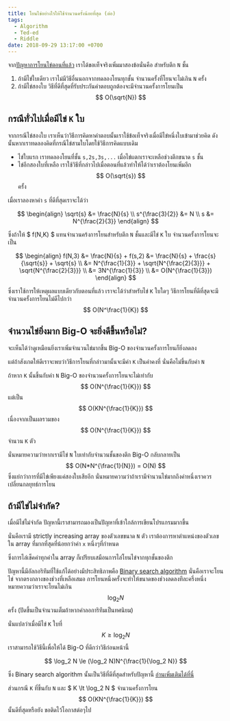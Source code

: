 ```yaml
---
title: โยนไข่อย่างไรให้ใช้จำนวนครั้งน้อยที่สุด (ต่อ)
tags:
  - Algorithm
  - Ted-ed
  - Riddle
date: 2018-09-29 13:17:00 +0700
---
```


จาก[ปัญหาการโยนไข่ตอนที่แล้ว][previous] เราได้ขอเท็จจริงเพิ่มมาสองข้อนั่นคือ สำหรับตึก `N` ชั้น

1. ถ้ามีไข่ใบเดียว เราไม่มีวิธีอื่นนอกจากทดลองโยนทุกชั้น จำนวนครั้งที่โยนจะไม่เกิน `N` ครั้ง
2. ถ้ามีไข่สองใบ วิธีที่ดีที่สุดที่รับประกันคำตอบถูกต้องจะมีจำนวนครั้งการโยนเป็น $$ O(\sqrt{N}) $$

กรณีทั่วไปเมื่อมีไข่ `K` ใบ
----

จากกรณีไข่สองใบ เราเห็นว่าวิธีการคิดหาคำตอบนั้นเราใช้ข้อเท็จจริงเมื่อมีไข่หนึ่งใบเข้ามาช่วยคิด
ดังนั้นหากเราทดลองคิดที่กรณีไข่สามใบโดยใช้วิธีการคิดแบบเดิม

- ไข่ใบแรก เราทดลองโยนที่ชั้น `s,2s,3s,...` เมื่อไข่แตกเราจะเหลือช่วงตึกขนาด `s` ชั้น
- ไข่อีกสองใบที่เหลือ เราใช้วิธีที่กล่าวไปเมื่อตอนที่แล้วทำให้ได้ว่าเราต้องโยนเพิ่มอีก $$ O(\sqrt{s}) $$ ครั้ง

เมื่อเราลองหาค่า `s` ที่ดีที่สุดเราจะได้ว่า

$$ \begin{align}
    \sqrt{s}          &=    \frac{N}{s}   \\
    s^{\frac{3}{2}}   &=    N             \\
    s                 &=    N^{\frac{2}{3}}
\end{align} $$

ซึ่งถ้าให้ $ f(N,K) $ แทนจำนวนคร้งการโยนสำหรับตึก `N` ชั้นและมีไข่ `K` ใบ จำนวนครั้งการโยนจะเป็น

$$ \begin{align}
    f(N,3) &=  \frac{N}{s} + f(s,2)
           &=  \frac{N}{s} + \frac{s}{\sqrt{s}} + \sqrt{s} \\
           &=  N^{\frac{1}{3}} + \sqrt{N^{\frac{2}{3}}} +  \sqrt{N^{\frac{2}{3}}} \\
           &=  3N^{\frac{1}{3}} \\
           &=  O(N^{\frac{1}{3}})
\end{align} $$

ซึ่งเราใช้การให้เหตุผลแบบเดียวกับตอนที่แล้ว เราจะได้ว่าสำหรับไข่ `K` ใบใดๆ 
วิธีการโยนที่ดีที่สุดจะมีจำนวนครั้งการโยนไม่ดีไปกว่า $$ O(N^\frac{1}{K}) $$

จำนวนไข่ยิ่งมาก Big-O จะยิ่งดีขึ้นหรือไม่?
----

จะเห็นได้ว่าดูเหมือนยิ่งเราเพิ่มจำนวนไข่มากขึ้น Big-O ของจำนวนครั้งการโยนก็ยิ่งลดลง

แต่ถ้าสังเกตให้ดีเราจะพบว่าวิธีการโยนที่กล่าวมานั้นจะมีค่า `K` เป็นค่าคงที่ นั่นคือไม่ขึ้นกับค่า `N` 

ถ้าหาก `K` นั้นขึ้นกับค่า `N` Big-O ของจำนวนครั้งการโยนจะไม่เท่ากับ $$ O(N^{\frac{1}{K}}) $$
แต่เป็น $$ O(KN^{\frac{1}{K}}) $$ เนื่องจากเป็นผลรวมของ $$ O(N^{\frac{1}{K}}) $$ จำนวน `K` ตัว

นั่นหมายความว่าหากเรามีไข่ `N` ใบเท่ากับจำนวนชั้นของตึก Big-O กลับกลายเป็น 
$$ O(N*N^{\frac{1}{N}}) = O(N) $$ ซึ่งแย่กว่าการที่มีไข่เพียงแค่สองใบเสียอีก
นั่นหมายความว่าถ้าเรามีจำนวนไข่มากถึงค่าหนึ่งเราควรเปลี่ยนกลยุทธ์การโยน

ถ้ามีไข่ไม่จำกัด?
----

เมื่อมีไข่ไม่จำกัด ปัญหานี้เราสามารถมองเป็นปัญหาที่เข้าใกล้การเขียนโปรแกรมมากขึ้น

นั่นคือเรามี strictly increasing array ของตัวเลขขนาด `N` ตัว
เราต้องการหาตำแหน่งของตัวเลขใน array ที่มากที่สุดที่น้อยกว่าค่า `x` หนึ่งๆที่กำหนด

ซึ่งการไล่เช็คค่าทุกค่าใน array ก็เปรียบเสมือนการไล่โยนไข่จากทุกชั้นของตึก

ปัญหานี้มีอัลกอริทึมที่ใช้แก้ได้อย่างมีประสิทธิภาพคือ [Binary search algorithm][binary] นั่นคือเราจะโยนไข่
จากตรงกลางของช่วงที่เหลือเสมอ การโยนหนึ่งครั้งจะทำให้ขนาดของช่วงลดลงทีละครึ่งหนึ่ง
หมายความว่าเราจะโยนไม่เกิน $$ \log_2 N $$ ครั้ง (ปัดขึ้นเป็นจำนวนเต็มถ้าหากค่าลอการิทึมเป็นทศนิยม)

นั่นแปลว่าเมื่อมีไข่ `K` ใบที่ $$ K \ge \log_2 N $$ เราสามารถใช้วิธีนี้เพื่อให้ได้ Big-O ที่ดีกว่าวิธีก่อนหน้านี้

$$
  \log_2 N \le (\log_2 N)N^{\frac{1}{\log_2 N}}
$$

ซึ่ง Binary search algorithm นั้นเป็นวิธีที่ดีที่สุดสำหรับปัญหานี้ [อ่านเพิ่มเติมได้ที่นี่][optimal]

ส่วนกรณี `K` ที่ขึ้นกับ `N` และ $ K \lt \log_2 N $ จำนวนครั้งการโยน $$ O(KN^{\frac{1}{K}}) $$ นั้นดีที่สุดหรือยัง ขอติดไว้โอกาสต่อๆไป

[previous]: /2018/09/29/throw-some-eggs.html
[binary]: //en.wikipedia.org/wiki/Binary_search_algorithm
[optimal]: //stackoverflow.com/questions/7578709/is-binary-search-optimal-in-worst-case
